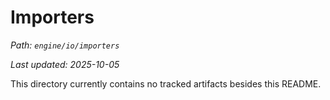 # Importers

_Path: `engine/io/importers`_

_Last updated: 2025-10-05_


This directory currently contains no tracked artifacts besides this README.
